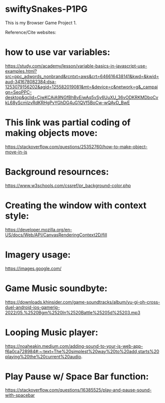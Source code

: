 # swiftySnakes-P1PG
 This is my Browser Game Project 1.

Reference/Cite websites:


# how to use var variables:
 https://study.com/academy/lesson/variable-basics-in-javascript-use-examples.html?src=ppc_adwords_nonbrand&rcntxt=aws&crt=646616438141&kwd=&kwid=aud-341678082384:dsa-1253079156202&agid=125582019081&mt=&device=c&network=g&_campaign=SeoPPC-desktop&gclid=CjwKCAiA9NGfBhBvEiwAq5vSy6UuXU_36vODKRKMDboCvkL68yScmlzvRdKRHgPvYGhDG4uG1QVf5BoCw-wQAvD_BwE

# This link was partial coding of making objects move:
https://stackoverflow.com/questions/25352760/how-to-make-object-move-in-js

 # Background resournces: 

https://www.w3schools.com/cssref/pr_background-color.php

# Creating the window with context style:

https://developer.mozilla.org/en-US/docs/Web/API/CanvasRenderingContext2D/fill

# Imagery usage:

https://images.google.com/

# Game Music soundbyte:

https://downloads.khinsider.com/game-soundtracks/album/yu-gi-oh-cross-duel-android-ios-gamerip-2022/05.%2520Bgm%2520In%2520Battle%25205d%25203.mp3

# Looping Music player:

https://noaheakin.medium.com/adding-sound-to-your-js-web-app-f6a0ca728984#:~:text=The%20simplest%20way%20to%20add,starts%20playing%20the%20current%20audio.

# Play Pause w/ Space Bar function:

https://stackoverflow.com/questions/16385525/play-and-pause-sound-with-spacebar

